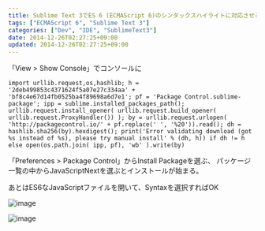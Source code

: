 ```yaml
---
title: Sublime Text 3でES 6 (ECMAScript 6)のシンタックスハイライトに対応させる
tags: ["ECMAScript 6", "Sublime Text 3"]
categories: ["Dev", "IDE", "SublimeText3"]
date: 2014-12-26T02:27:25+09:00
updated: 2014-12-26T02:27:25+09:00
---
```


「View > Show Console」でコンソールに

```
import urllib.request,os,hashlib; h = '2deb499853c4371624f5a07e27c334aa' + 'bf8c4e67d14fb0525ba4f89698a6d7e1'; pf = 'Package Control.sublime-package'; ipp = sublime.installed_packages_path(); urllib.request.install_opener( urllib.request.build_opener( urllib.request.ProxyHandler()) ); by = urllib.request.urlopen( 'http://packagecontrol.io/' + pf.replace(' ', '%20')).read(); dh = hashlib.sha256(by).hexdigest(); print('Error validating download (got %s instead of %s), please try manual install' % (dh, h)) if dh != h else open(os.path.join( ipp, pf), 'wb' ).write(by)
```

「Preferences > Package Control」からInstall Packageを選ぶ、
パッケージ一覧の中からJavaScriptNextを選ぶとインストールが始まる。

あとはES6なJavaScriptファイルを開いて、Syntaxを選択すればOK

![image](https://qiita-image-store.s3.amazonaws.com/0/1852/f42ab438-4cc2-f4f5-6f53-7c45102c210d.png)

![image](https://qiita-image-store.s3.amazonaws.com/0/1852/3f63ceb7-0d21-5ce8-d099-cf77fff27168.png)

